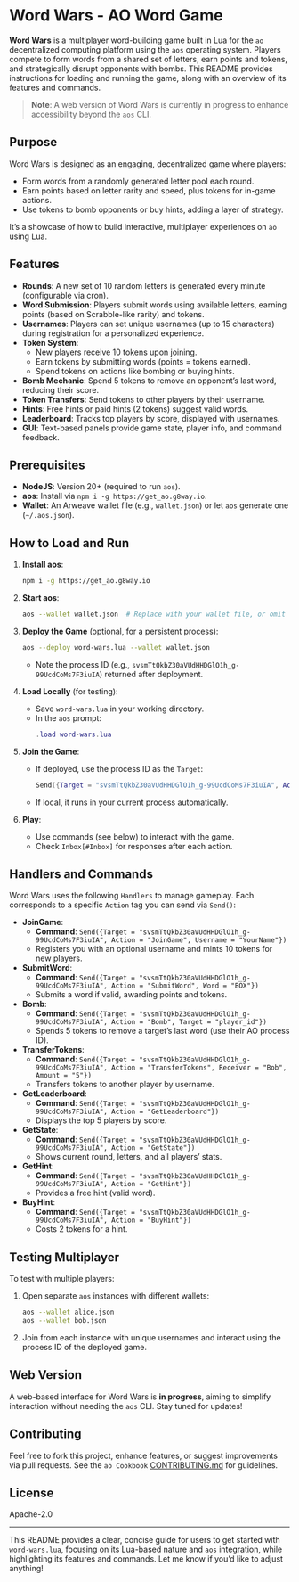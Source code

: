 # Word Wars - AO Word Game

**Word Wars** is a multiplayer word-building game built in Lua for the `ao` decentralized computing platform using the `aos` operating system. Players compete to form words from a shared set of letters, earn points and tokens, and strategically disrupt opponents with bombs. This README provides instructions for loading and running the game, along with an overview of its features and commands.

> **Note**: A web version of Word Wars is currently in progress to enhance accessibility beyond the `aos` CLI.

## Purpose

Word Wars is designed as an engaging, decentralized game where players:
- Form words from a randomly generated letter pool each round.
- Earn points based on letter rarity and speed, plus tokens for in-game actions.
- Use tokens to bomb opponents or buy hints, adding a layer of strategy.

It’s a showcase of how to build interactive, multiplayer experiences on `ao` using Lua.

## Features

- **Rounds**: A new set of 10 random letters is generated every minute (configurable via cron).
- **Word Submission**: Players submit words using available letters, earning points (based on Scrabble-like rarity) and tokens.
- **Usernames**: Players can set unique usernames (up to 15 characters) during registration for a personalized experience.
- **Token System**:
  - New players receive 10 tokens upon joining.
  - Earn tokens by submitting words (points = tokens earned).
  - Spend tokens on actions like bombing or buying hints.
- **Bomb Mechanic**: Spend 5 tokens to remove an opponent’s last word, reducing their score.
- **Token Transfers**: Send tokens to other players by their username.
- **Hints**: Free hints or paid hints (2 tokens) suggest valid words.
- **Leaderboard**: Tracks top players by score, displayed with usernames.
- **GUI**: Text-based panels provide game state, player info, and command feedback.

## Prerequisites

- **NodeJS**: Version 20+ (required to run `aos`).
- **aos**: Install via `npm i -g https://get_ao.g8way.io`.
- **Wallet**: An Arweave wallet file (e.g., `wallet.json`) or let `aos` generate one (`~/.aos.json`).

## How to Load and Run

1. **Install aos**:
   ```sh
   npm i -g https://get_ao.g8way.io
   ```

2. **Start aos**:
   ```sh
   aos --wallet wallet.json  # Replace with your wallet file, or omit for a new one
   ```

3. **Deploy the Game** (optional, for a persistent process):
   ```sh
   aos --deploy word-wars.lua --wallet wallet.json
   ```
   - Note the process ID (e.g., `svsmTtQkbZ30aVUdHHDGlO1h_g-99UcdCoMs7F3iuIA`) returned after deployment.

4. **Load Locally** (for testing):
   - Save `word-wars.lua` in your working directory.
   - In the `aos` prompt:
     ```lua
     .load word-wars.lua
     ```

5. **Join the Game**:
   - If deployed, use the process ID as the `Target`:
     ```lua
     Send({Target = "svsmTtQkbZ30aVUdHHDGlO1h_g-99UcdCoMs7F3iuIA", Action = "JoinGame", Username = "Alice"})
     ```
   - If local, it runs in your current process automatically.

6. **Play**:
   - Use commands (see below) to interact with the game.
   - Check `Inbox[#Inbox]` for responses after each action.

## Handlers and Commands

Word Wars uses the following `Handlers` to manage gameplay. Each corresponds to a specific `Action` tag you can send via `Send()`:

- **JoinGame**:
  - **Command**: `Send({Target = "svsmTtQkbZ30aVUdHHDGlO1h_g-99UcdCoMs7F3iuIA", Action = "JoinGame", Username = "YourName"})`
  - Registers you with an optional username and mints 10 tokens for new players.
- **SubmitWord**:
  - **Command**: `Send({Target = "svsmTtQkbZ30aVUdHHDGlO1h_g-99UcdCoMs7F3iuIA", Action = "SubmitWord", Word = "BOX"})`
  - Submits a word if valid, awarding points and tokens.
- **Bomb**:
  - **Command**: `Send({Target = "svsmTtQkbZ30aVUdHHDGlO1h_g-99UcdCoMs7F3iuIA", Action = "Bomb", Target = "player_id"})`
  - Spends 5 tokens to remove a target’s last word (use their AO process ID).
- **TransferTokens**:
  - **Command**: `Send({Target = "svsmTtQkbZ30aVUdHHDGlO1h_g-99UcdCoMs7F3iuIA", Action = "TransferTokens", Receiver = "Bob", Amount = "5"})`
  - Transfers tokens to another player by username.
- **GetLeaderboard**:
  - **Command**: `Send({Target = "svsmTtQkbZ30aVUdHHDGlO1h_g-99UcdCoMs7F3iuIA", Action = "GetLeaderboard"})`
  - Displays the top 5 players by score.
- **GetState**:
  - **Command**: `Send({Target = "svsmTtQkbZ30aVUdHHDGlO1h_g-99UcdCoMs7F3iuIA", Action = "GetState"})`
  - Shows current round, letters, and all players’ stats.
- **GetHint**:
  - **Command**: `Send({Target = "svsmTtQkbZ30aVUdHHDGlO1h_g-99UcdCoMs7F3iuIA", Action = "GetHint"})`
  - Provides a free hint (valid word).
- **BuyHint**:
  - **Command**: `Send({Target = "svsmTtQkbZ30aVUdHHDGlO1h_g-99UcdCoMs7F3iuIA", Action = "BuyHint"})`
  - Costs 2 tokens for a hint.

## Testing Multiplayer

To test with multiple players:
1. Open separate `aos` instances with different wallets:
   ```sh
   aos --wallet alice.json
   aos --wallet bob.json
   ```
2. Join from each instance with unique usernames and interact using the process ID of the deployed game.

## Web Version

A web-based interface for Word Wars is **in progress**, aiming to simplify interaction without needing the `aos` CLI. Stay tuned for updates!

## Contributing

Feel free to fork this project, enhance features, or suggest improvements via pull requests. See the `ao Cookbook` [CONTRIBUTING.md](https://github.com/permaweb/ao-cookbook/blob/main/CONTRIBUTING.md) for guidelines.

## License

Apache-2.0

---

This README provides a clear, concise guide for users to get started with `word-wars.lua`, focusing on its Lua-based nature and `aos` integration, while highlighting its features and commands. Let me know if you’d like to adjust anything!
